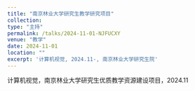```yaml
---
title: "南京林业大学研究生教学研究项目"
collection: 
type: "主持"
permalink: /talks/2024-11-01-NJFUCXY
venue: "教学"
date: 2024-11-01
location: ""
excerpt: '计算机视觉, 2024.11-, 南京林业大学研究生院'
---
```


计算机视觉，南京林业大学研究生优质教学资源建设项目，2024.11

